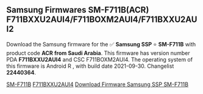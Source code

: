 <h2>Samsung Firmwares SM-F711B(ACR) F711BXXU2AUI4/F711BOXM2AUI4/F711BXXU2AUI2</h2>
Download the Samsung firmware for the ✅ <strong>Samsung SSP </strong> ⭐ <strong>SM-F711B</strong> with product code <strong>ACR</strong> <strong> from Saudi Arabia</strong>. This firmware has version number PDA <strong>F711BXXU2AUI4</strong> and CSC F711BOXM2AUI4. The operating system of this firmware is Android R , with build date 2021-09-30. Changelist <strong>22440364</strong>.


[SM-F711B](https://samfirm.shop/samsung/model/SM-F711B)
[F711BXXU2AUI4](https://samfirm.shop/samsung/pda/F711BXXU2AUI4)
[Download Firmware Samsung SSP SM-F711B](https://samfirm.shop/samsung/firmware/461769)
